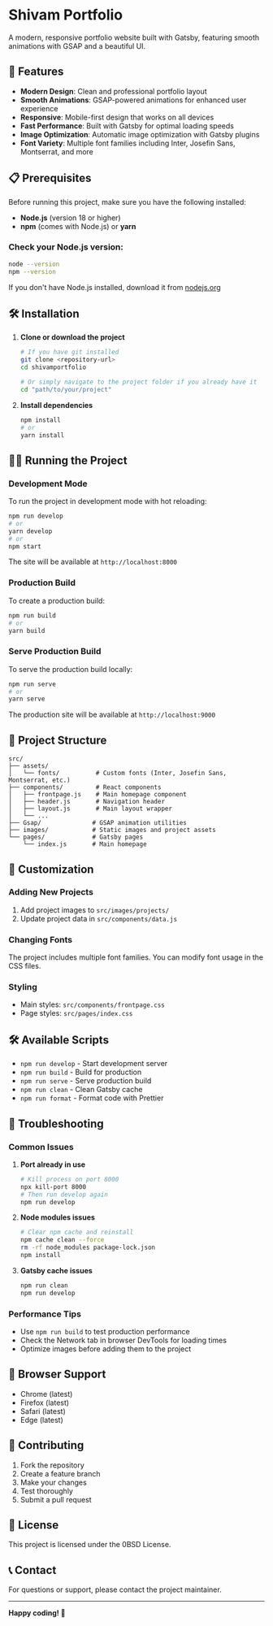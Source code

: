 # Shivam Portfolio

A modern, responsive portfolio website built with Gatsby, featuring smooth animations with GSAP and a beautiful UI.

## 🚀 Features

- **Modern Design**: Clean and professional portfolio layout
- **Smooth Animations**: GSAP-powered animations for enhanced user experience
- **Responsive**: Mobile-first design that works on all devices
- **Fast Performance**: Built with Gatsby for optimal loading speeds
- **Image Optimization**: Automatic image optimization with Gatsby plugins
- **Font Variety**: Multiple font families including Inter, Josefin Sans, Montserrat, and more

## 📋 Prerequisites

Before running this project, make sure you have the following installed:

- **Node.js** (version 18 or higher)
- **npm** (comes with Node.js) or **yarn**

### Check your Node.js version:
```bash
node --version
npm --version
```

If you don't have Node.js installed, download it from [nodejs.org](https://nodejs.org/)

## 🛠️ Installation

1. **Clone or download the project**
   ```bash
   # If you have git installed
   git clone <repository-url>
   cd shivamportfolio
   
   # Or simply navigate to the project folder if you already have it
   cd "path/to/your/project"
   ```

2. **Install dependencies**
   ```bash
   npm install
   # or
   yarn install
   ```

## 🏃‍♂️ Running the Project

### Development Mode
To run the project in development mode with hot reloading:

```bash
npm run develop
# or
yarn develop
# or
npm start
```

The site will be available at `http://localhost:8000`

### Production Build
To create a production build:

```bash
npm run build
# or
yarn build
```

### Serve Production Build
To serve the production build locally:

```bash
npm run serve
# or
yarn serve
```

The production site will be available at `http://localhost:9000`

## 📁 Project Structure

```
src/
├── assets/
│   └── fonts/          # Custom fonts (Inter, Josefin Sans, Montserrat, etc.)
├── components/         # React components
│   ├── frontpage.js    # Main homepage component
│   ├── header.js       # Navigation header
│   ├── layout.js       # Main layout wrapper
│   └── ...
├── Gsap/              # GSAP animation utilities
├── images/            # Static images and project assets
└── pages/             # Gatsby pages
    └── index.js       # Main homepage
```

## 🎨 Customization

### Adding New Projects
1. Add project images to `src/images/projects/`
2. Update project data in `src/components/data.js`

### Changing Fonts
The project includes multiple font families. You can modify font usage in the CSS files.

### Styling
- Main styles: `src/components/frontpage.css`
- Page styles: `src/pages/index.css`

## 🛠️ Available Scripts

- `npm run develop` - Start development server
- `npm run build` - Build for production
- `npm run serve` - Serve production build
- `npm run clean` - Clean Gatsby cache
- `npm run format` - Format code with Prettier

## 🔧 Troubleshooting

### Common Issues

1. **Port already in use**
   ```bash
   # Kill process on port 8000
   npx kill-port 8000
   # Then run develop again
   npm run develop
   ```

2. **Node modules issues**
   ```bash
   # Clear npm cache and reinstall
   npm cache clean --force
   rm -rf node_modules package-lock.json
   npm install
   ```

3. **Gatsby cache issues**
   ```bash
   npm run clean
   npm run develop
   ```

### Performance Tips

- Use `npm run build` to test production performance
- Check the Network tab in browser DevTools for loading times
- Optimize images before adding them to the project

## 📱 Browser Support

- Chrome (latest)
- Firefox (latest)
- Safari (latest)
- Edge (latest)

## 🤝 Contributing

1. Fork the repository
2. Create a feature branch
3. Make your changes
4. Test thoroughly
5. Submit a pull request

## 📄 License

This project is licensed under the 0BSD License.

## 📞 Contact

For questions or support, please contact the project maintainer.

---

**Happy coding! 🎉**